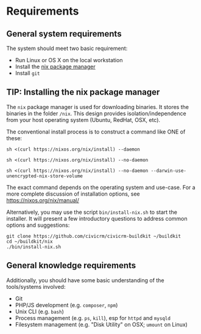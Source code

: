 # Requirements

## General system requirements

The system should meet two basic requirement:

* Run Linux or OS X on the local workstation
* Install the [nix package manager](https://nixos.org/nix/)
* Install `git`

## TIP: Installing the nix package manager

The `nix` package manager is used for downloading binaries.  It stores the
binaries in the folder `/nix`.  This design provides isolation/independence
from your host operating system (Ubuntu, RedHat, OSX, etc).

The conventional install process is to construct a command like ONE of these:

```
sh <(curl https://nixos.org/nix/install) --daemon

sh <(curl https://nixos.org/nix/install) --no-daemon

sh <(curl https://nixos.org/nix/install) --no-daemon --darwin-use-unencrypted-nix-store-volume
```

The exact command depends on the operating system and use-case.  For a more
complete discussion of installation options, see https://nixos.org/nix/manual/

Alternatively, you may use the script `bin/install-nix.sh` to start the
installer.  It will present a few introductory questions to address common
options and suggestions:

```
git clone https://github.com/civicrm/civicrm-buildkit ~/buildkit
cd ~/buildkit/nix
./bin/install-nix.sh
```

## General knowledge requirements

Additionally, you should have some basic understanding of the tools/systems involved:

* Git
* PHP/JS development (e.g. `composer`, `npm`)
* Unix CLI (e.g. `bash`)
* Process management (e.g. `ps`, `kill`), esp for `httpd` and `mysqld`
* Filesystem management (e.g. "Disk Utility" on OSX; `umount` on Linux)
